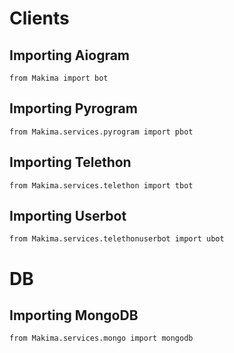 # Clients
## Importing Aiogram
```python3
from Makima import bot
```

## Importing Pyrogram
```python3
from Makima.services.pyrogram import pbot
```
## Importing Telethon
```python3
from Makima.services.telethon import tbot
```
## Importing Userbot
```python3
from Makima.services.telethonuserbot import ubot
```

# DB
## Importing MongoDB
```python3
from Makima.services.mongo import mongodb
```
